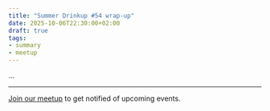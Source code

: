 ```yaml
---
title: "Summer Drinkup #54 wrap-up"
date: 2025-10-06T22:30:00+02:00
draft: true
tags:
- summary
- meetup
---
```


...


----

[Join our meetup](https://www.meetup.com/de-DE/leipzig-golang/) to get notified of upcoming events.
